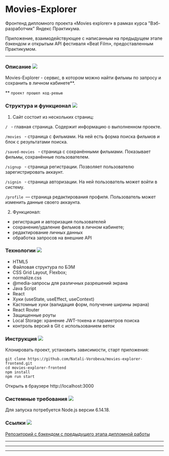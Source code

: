 # Movies-Explorer

Фронтенд дипломного проекта «Movies explorer» в рамках курса "Вэб-разработчик" Яндекс Практикума.

Приложение, взаимодействующее с написанным на предыдущем этапе бэкендом и открытым API фестиваля «Beat Film»,
предоставленным Практикумом.
***

###  Описание ![](https://cdn.jsdelivr.net/gh/Readme-Workflows/Readme-Icons@main/icons/octicons/ApprovedChanges.svg)
Movies-Explorer - cервис, в котором можно найти фильмы по запросу и сохранить в личном кабинете**.

  ** `проект прошел код-ревью`

### Структура и функционал ![](https://cdn.jsdelivr.net/gh/Readme-Workflows/Readme-Icons@main/icons/octicons/ApprovedChanges.svg)
1. Сайт состоит из нескольких страниц:

```/ ``` - главная страница. Содержит информацию о выполненном проекте.

```/movies ``` - страница с фильмами. На ней есть форма поиска фильмов и блок с результатами поиска.

```/saved-movies ``` - страница с сохранёнными фильмами. Показывает фильмы, сохранённые пользователем.

```/signup ``` - страница регистрации. Позволяет пользователю зарегистрировать аккаунт.

```/signin ``` - страница авторизации. На ней пользователь может войти в систему.

```/profile ```— страница редактирования профиля. Пользователь может изменить данные своего аккаунта.

2. Функционал:

* регистрация и авторизация пользователей
* сохранение/удаление фильмов в личном кабинете;
* редактирование личных данных
* обработка запросов на внешние API

### Технологии ![](https://cdn.jsdelivr.net/gh/Readme-Workflows/Readme-Icons@main/icons/octicons/ApprovedChanges.svg)
* HTML5
* Файловая структура по БЭМ
* CSS Grid Layout, Flexbox;
* normalize.css
* @media-запросы для различных разрешений экрана
* Java Script
* React
* Хуки (useState, useEffect, useContext)
* Кастомные хуки (валидация форм, получение ширины экрана)
* React Router
* Защищенные роуты
* Local Storage: хранение JWT-токена и параметров поиска
* контроль версий в Git с использованием веток

### Инструкция ![](https://cdn.jsdelivr.net/gh/Readme-Workflows/Readme-Icons@main/icons/octicons/ApprovedChanges.svg)
Клонировать проект, установить зависимости, старт приложения:
```
git clone https://github.com/Natali-Vorobeva/movies-explorer-frontend.git
cd movies-explorer-frontend
npm install
npm run start
```
Открыть в браузере http://localhost:3000


### Системные требования ![](https://cdn.jsdelivr.net/gh/Readme-Workflows/Readme-Icons@main/icons/octicons/ApprovedChanges.svg)
Для запуска потребуется Node.js версии 6.14.18.



### Ссылки ![](https://cdn.jsdelivr.net/gh/Readme-Workflows/Readme-Icons@main/icons/octicons/ApprovedChanges.svg)
   
[Репозиторий с бэкендом с предыдущего этапа дипломной работы](https://github.com/Natali-Vorobeva/movies-explorer-api)


***
***
***
